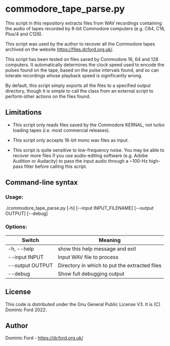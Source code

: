 # commodore_tape_parse.py

This script in this repository extracts files from WAV recordings containing the audio of tapes recorded by 8-bit Commodore computers (e.g. C64, C16, Plus/4 and C128).

This script was used by the author to recover all the Commodore tapes archived on the website <https://files.dcford.org.uk/>.

This script has been tested on files saved by Commodore 16, 64 and 128 computers. It automatically determines the clock speed used to encode the pulses found on the tape, based on the pulse intervals found, and so can tolerate recordings whose playback speed is significantly wrong.

By default, this script simply exports all the files to a specified output directory, though it is simple to call the <WavCommodoreFileSearch> class from an external script to perform other actions on the files found.

## Limitations

* This script only reads files saved by the Commodore KERNAL, not turbo loading tapes (i.e. most commercial releases).

* This script only accepts 16-bit mono wav files as input.

* This script is quite sensitive to low-frequency noise. You may be able to recover more files if you use audio-editing software (e.g. Adobe Audition or Audacity) to pass the input audio through a ~100-Hz high-pass filter before calling this script.

## Command-line syntax

### Usage:

./commodore_tape_parse.py [-h] [--input INPUT_FILENAME] [--output OUTPUT] [--debug]

### Options:

|Switch                         |Meaning                                                                              |
|-------------------------------|-------------------------------------------------------------------------------------|
|-h, --help                     |show this help message and exit                                                      |
|--input INPUT                  |Input WAV file to process                                                            |
|--output OUTPUT                |Directory in which to put the extracted files                                        |
|--debug                        |Show full debugging output                                                           |


## License

This code is distributed under the Gnu General Public License V3. It is (C) Dominic Ford 2022.

## Author

Dominic Ford - <https://dcford.org.uk/>

